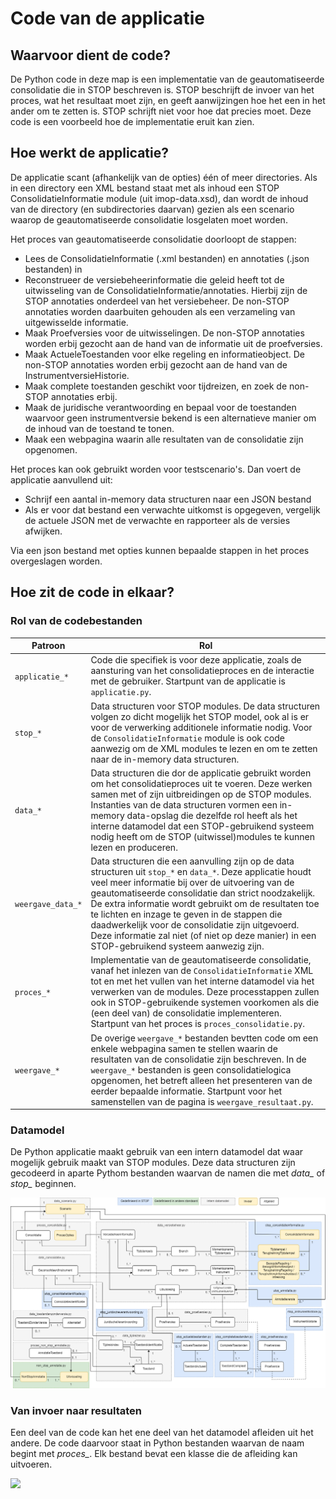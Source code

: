 # Code van de applicatie

## Waarvoor dient de code?

De Python code in deze map is een implementatie van de geautomatiseerde consolidatie die in STOP beschreven is. STOP beschrijft de invoer van het proces, wat het resultaat moet zijn, en geeft aanwijzingen hoe het een in het ander om te zetten is. STOP schrijft niet voor hoe dat precies moet. Deze code is een voorbeeld hoe de implementatie eruit kan zien.

## Hoe werkt de applicatie?

De applicatie scant (afhankelijk van de opties) één of meer directories. Als in een directory een XML bestand staat met als inhoud een STOP ConsolidatieInformatie module (uit imop-data.xsd), dan wordt de inhoud van de directory (en subdirectories daarvan) gezien als een scenario waarop de geautomatiseerde consolidatie losgelaten moet worden.

Het proces van geautomatiseerde consolidatie doorloopt de stappen:
* Lees de ConsolidatieInformatie (.xml bestanden) en annotaties (.json bestanden) in
* Reconstrueer de versiebeheerinformatie die geleid heeft tot de uitwisseling van de ConsolidatieInformatie/annotaties. Hierbij zijn de STOP annotaties onderdeel van het versiebeheer. De non-STOP annotaties worden daarbuiten gehouden als een verzameling van uitgewisselde informatie.
* Maak Proefversies voor de uitwisselingen. De non-STOP annotaties worden erbij gezocht aan de hand van de informatie uit de proefversies.
* Maak ActueleToestanden voor elke regeling en informatieobject. De non-STOP annotaties worden erbij gezocht aan de hand van de InstrumentversieHistorie.
* Maak complete toestanden geschikt voor tijdreizen, en zoek de non-STOP annotaties erbij.
* Maak de juridische verantwoording en bepaal voor de toestanden waarvoor geen instrumentversie bekend is een alternatieve manier om de inhoud van de toestand te tonen.
* Maak een webpagina waarin alle resultaten van de consolidatie zijn opgenomen.

Het proces kan ook gebruikt worden voor testscenario's. Dan voert de applicatie aanvullend uit:
* Schrijf een aantal in-memory data structuren naar een JSON bestand
* Als er voor dat bestand een verwachte uitkomst is opgegeven, vergelijk de actuele JSON met de verwachte en rapporteer als de versies afwijken.

Via een json bestand met opties kunnen bepaalde stappen in het proces overgeslagen worden.

## Hoe zit de code in elkaar?

### Rol van de codebestanden

| Patroon | Rol |
| ------- | ----- |
| `applicatie_*` | Code die specifiek is voor deze applicatie, zoals de aansturing van het consolidatieproces en de interactie met de gebruiker. Startpunt van de applicatie is `applicatie.py`. | 
| `stop_*` | Data structuren voor STOP modules. De data structuren volgen zo dicht mogelijk het STOP model, ook al is er voor de verwerking additionele informatie nodig. Voor de `ConsolidatieInformatie` module is ook code aanwezig om de XML modules te lezen en om te zetten naar de in-memory data structuren. |
| `data_*` | Data structuren die dor de applicatie gebruikt worden om het consolidatieproces uit te voeren. Deze werken samen met of zijn uitbreidingen op de STOP modules. Instanties van de data structuren vormen een in-memory data-opslag die dezelfde rol heeft als het interne datamodel dat een STOP-gebruikend systeem nodig heeft om de STOP (uitwissel)modules te kunnen lezen en produceren. |
| `weergave_data_*` | Data structuren die een aanvulling zijn op de data structuren uit `stop_*` en `data_*`. Deze applicatie houdt veel meer informatie bij over de uitvoering van de geautomatiseerde consolidatie dan strict noodzakelijk. De extra informatie wordt gebruikt om de resultaten toe te lichten en inzage te geven in de stappen die daadwerkelijk voor de consolidatie zijn uitgevoerd. Deze informatie zal niet (of niet op deze manier) in een STOP-gebruikend systeem aanwezig zijn. |
| `proces_*` | Implementatie van de geautomatiseerde consolidatie, vanaf het inlezen van de `ConsolidatieInformatie` XML tot en met het vullen van het interne datamodel via het verwerken van de modules. Deze processtappen zullen ook in  STOP-gebruikende systemen voorkomen als die (een deel van) de consolidatie implementeren. Startpunt van het proces is `proces_consolidatie.py`. |
| `weergave_*` | De overige `weergave_*` bestanden bevtten code om een enkele webpagina samen te stellen waarin de resultaten van de consolidatie zijn beschreven. In de `weergave_*` bestanden is geen consolidatielogica opgenomen, het betreft alleen het presenteren van de eerder bepaalde informatie. Startpunt voor het samenstellen van de pagina is `weergave_resultaat.py`. |

### Datamodel

De Python applicatie maakt gebruik van een intern datamodel dat waar mogelijk gebruik maakt van STOP modules. Deze data structuren zijn gecodeerd in aparte Pythom bestanden waarvan de namen die met *data_* of *stop_* beginnen.

![](Datamodel.png)

### Van invoer naar resultaten

Een deel van de code kan het ene deel van het datamodel afleiden uit het andere. De code daarvoor staat in Python bestanden waarvan de naam begint met *proces_*. Elk bestand bevat een klasse die de afleiding kan uitvoeren.

![](Procesmodel.png)
